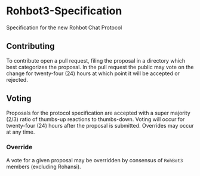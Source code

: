 # Rohbot3-Specification
Specification for the new Rohbot Chat Protocol

## Contributing
To contribute open a pull request, filing the proposal in a directory which best categorizes the proposal. In the pull request the public may vote on the change for twenty-four (24) hours at which point it will be accepted or rejected. 

## Voting
Proposals for the protocol specification are accepted with a super majority (2/3) ratio of thumbs-up reactions to thumbs-down. Voting will occur for twenty-four (24) hours after the proposal is submitted. Overrides may occur at any time.

### Override
A vote for a given proposal may be overridden by consensus of ```RohBot3``` members (excluding Rohansi).



